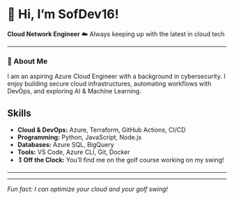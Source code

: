 # 👋 Hi, I’m SofDev16!

**Cloud Network Engineer** 
☁️ Always keeping up with the latest in cloud tech  

---

### 🚀 About Me


I am an aspiring Azure Cloud Engineer with a background in cybersecurity. I enjoy building secure cloud infrastructures, automating workflows with DevOps, and exploring AI & Machine Learning.

## Skills
- **Cloud & DevOps:** Azure, Terraform, GitHub Actions, CI/CD
- **Programming:** Python, JavaScript, Node.js
- **Databases:** Azure SQL, BigQuery
- **Tools:** VS Code, Azure CLI, Git, Docker
- 🏌️ **Off the Clock:** You’ll find me on the golf course working on my swing!

---

---
*Fun fact: I can optimize your cloud and your golf swing!*
